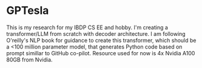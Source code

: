 # GPTesla
This is my research for my IBDP CS EE and hobby. I'm creating a transformer/LLM from scratch with decoder architecture. I am following O'reilly's NLP book for guidance to create this transformer, which should be a &lt;100 million parameter model, that generates Python code based on prompt simillar to GitHub co-pilot. Resource used for now is 4x Nvidia A100 80GB from Nvidia. 
